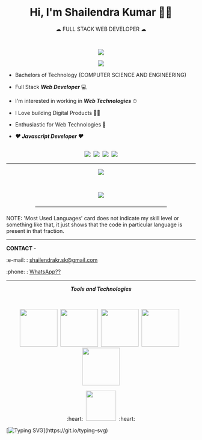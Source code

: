 <h1 align="center">Hi, I'm Shailendra Kumar 👨‍💼</h1>
<p align="center">☁&nbsp;FULL STACK WEB DEVELOPER&nbsp;☁</p>
<br>

<p align="center"><img src="https://komarev.com/ghpvc/?username=softwaredev-sk&label=Profile+Visits&color=A51C30"></img></p>
<p align="center"><img src="https://github.com/softwaredev-sk/softwaredev-sk/blob/main/shailendrakrsk-HackerRank-updated.png"></img></p>

- Bachelors of Technology (COMPUTER SCIENCE AND ENGINEERING)

- Full Stack <strong><i>Web Developer</i></strong> :computer:

- I'm interested in working in <strong><i>Web Technologies</i></strong> ⏱

- I Love building Digital Products 💬🔗

* Enthusiastic for Web Technologies 💓

- <strong><i>:heart: Javascript Developer :heart:</i></strong>
<br><br>
<p align="center"><a href="https://www.linkedin.com/in/shailendrakrsk/"><img src="https://cdn2.iconfinder.com/data/icons/social-media-2285/512/1_Linkedin_unofficial_colored_svg-24.png"></img></a>&nbsp;&nbsp;<a href="https://www.facebook.com/shailendrakr.sk"><img src="https://cdn0.iconfinder.com/data/icons/social-flat-rounded-rects/512/facebook-24.png"></img></a>&nbsp;&nbsp;<a href="https://www.instagram.com/shailendrakrsk"><img src="https://cdn2.iconfinder.com/data/icons/social-media-applications/64/social_media_applications_3-instagram-24.png"></img></a>&nbsp;&nbsp;<a href="https://www.twitter.com/shailendrakrsk_"><img src="https://cdn2.iconfinder.com/data/icons/social-media-2285/512/1_Twitter3_colored_svg-24.png"></img></a></p>

---

<p align="center"><a href="https://github.com/softwaredev-sk/github-readme-stats">
  <img align="center" src="https://github-readme-stats.vercel.app/api?username=softwaredev-sk&show_icons=true&count_private=true&theme=dracula" />
</a></p>
<br>
<p align="center"><a href="https://github.com/softwaredev-sk/convoychat">
  <img align="center" src="https://github-readme-stats.vercel.app/api/top-langs/?username=softwaredev-sk&layout=compact" />
</a></p>

<p align="center">—————————————————————————</p>

NOTE: 'Most Used Languages' card does not indicate my skill level or something like that, it just shows that the code in particular language is present in that fraction.

---

<p><b>CONTACT -</b></p>
<p>:e-mail: : <a href="mailto:shailendrakr.sk@gmail.com">shailendrakr.sk@gmail.com</a></p>
<p>:phone: : <a href="https://bit.ly/3vvnXUF">WhatsApp??</a></p>


---

<p align="center"><strong><i>Tools and Technologies</i></strong></p>
<br>

<p align="center"><img src="https://media.giphy.com/media/IdyAQJVN2kVPNUrojM/giphy.gif" width="100px"/>&nbsp;&nbsp;<img src="https://media.giphy.com/media/XAxylRMCdpbEWUAvr8/giphy.gif" width="100px"/>&nbsp;&nbsp;<img src="https://media.giphy.com/media/fsEaZldNC8A1PJ3mwp/giphy.gif" width="100px"/>&nbsp;&nbsp;<img src="https://media.giphy.com/media/ln7z2eWriiQAllfVcn/giphy.gif" width="100px"/>&nbsp;&nbsp;<img src="https://media.giphy.com/media/KzJkzjggfGN5Py6nkT/giphy.gif" width="100px"/></p>

<p align="center">:heart:&nbsp;&nbsp;<img src="https://media.giphy.com/media/jRf4JCqluUqIV8AfLm/giphy.gif" height="80px"/>&nbsp;&nbsp;:heart:</p>

[![Typing SVG](https://readme-typing-svg.herokuapp.com?font=&color=FF0037&size=30&center=true&vCenter=true&lines=Nice+to+meet+you!)](https://git.io/typing-svg)
